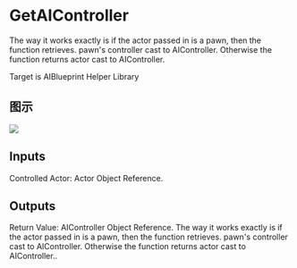 # GetAIController

The way it works exactly is if the actor passed in is a pawn, then the function retrieves. pawn's controller cast to AIController. Otherwise the function returns actor cast to AIController.

Target is AIBlueprint Helper Library

## 图示

![]($-20221218-17463467.png)

## Inputs

Controlled Actor: Actor Object Reference.  

## Outputs

Return Value: AIController Object Reference. The way it works exactly is if the actor passed in is a pawn, then the function retrieves. pawn's controller cast to AIController. Otherwise the function returns actor cast to AIController..

